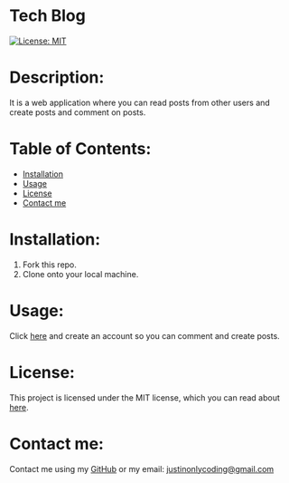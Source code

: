 # Tech Blog

[![License: MIT](https://img.shields.io/badge/License-MIT-yellow.svg)](https://opensource.org/licenses/MIT)

# Description:

It is a web application where you can read posts from other users and create posts and comment on posts.

# Table of Contents:

- [Installation](#installation)
- [Usage](#usage)
- [License](#license)
- [Contact me](#contact-me)

# Installation:

1. Fork this repo.
2. Clone onto your local machine.

# Usage:

Click [here](https://tech-blog-appli.herokuapp.com/) and create an account so you can comment and create posts.

# License:

This project is licensed under the MIT license, which you can read about [here](https://opensource.org/licenses/MIT).

# Contact me:

Contact me using my [GitHub](https://github.com/Justinean) or my email: justinonlycoding@gmail.com
